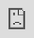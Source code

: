 ```yaml
---
layout: post
title: "소녀시대 유리가 '헤지션 투 분리' OST를 부른다."
author: "Kpop News"
thumbnail: "https://www.allkpop.com/upload/2021/02/content/050544/thumb/1612521844_germainej.jpg"
tags: 
---
```




<div class="video_wrapper" style="padding-top: 56.25%;">
    <iframe id="player" class="main_video" src="https://www.youtube.com/embed/oEknoPDqMNY" width="100%" height="100%" frameborder="0" allowfullscreen="" style="display: block !important; position: absolute; top: 0px; left: 0px; width: 100%; height: 100%;"></iframe>
</div>


소녀시대 유리가 `이별하기 일주일 전` OST `헤지션 투 분리`의 배후에 있는 목소리다.

유리는 박가람(소녀시대 유리 역)과 김선재(현우 역)의 이별을 다룬 드라마 뮤직비디오에도 출연한다. `헤지션 투 분리`는 이별의 아픔 비밀을 간직한 박가람의 마음을 사로잡은 `이별하기 일주일 전` 주제곡이다.

위에 있는 유리의 OST를 들어보세요! 여러분은 `이별하기 일주일 전`을 보고 있었나요?